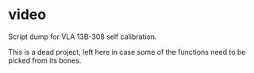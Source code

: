 # video
Script dump for VLA 13B-308 self calibration.

This is a dead project, left here in case some of the functions need to be picked from its bones.

